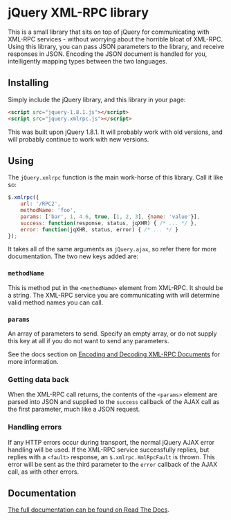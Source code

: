 jQuery XML-RPC library
======================

This is a small library that sits on top of jQuery for communicating with
XML-RPC services - without worrying about the horrible bloat of XML-RPC. Using
this library, you can pass JSON parameters to the library, and receive
responses in JSON. Encoding the JSON document is handled for you, intelligently
mapping types between the two languages.

Installing
----------

Simply include the jQuery library, and this library in your page:

```html
<script src="jquery-1.8.1.js"></script>
<script src="jquery.xmlrpc.js"></script>
```

This was built upon jQuery 1.8.1. It will probably work with old versions, and
will probably continue to work with new versions.

Using
-----

The `jQuery.xmlrpc` function is the main work-horse of this library. Call it
like so:

```javascript
$.xmlrpc({
	url: '/RPC2',
	methodName: 'foo',
	params: ['bar', 1, 4.6, true, [1, 2, 3], {name: 'value'}],
	success: function(response, status, jqXHR) { /* ... */ },
	error: function(jqXHR, status, error) { /* ... */ }
});
```

It takes all of the same arguments as `jQuery.ajax`, so refer there for more
documentation. The two new keys added are:

### `methodName`

This is method put in the `<methodName>` element from XML-RPC. It should be a
string. The XML-RPC service you are communicating with will determine valid
method names you can call.

### `params`

An array of parameters to send. Specify an empty array, or do not supply this
key at all if you do not want to send any parameters.

See the docs section on [Encoding and Decoding XML-RPC Documents][encoding] for
more information.

### Getting data back

When the XML-RPC call returns, the contents of the `<params>` element are
parsed into JSON and supplied to the `success` callback of the AJAX call as the
first parameter, much like a JSON request.

### Handling errors

If any HTTP errors occur during transport, the normal jQuery AJAX error
handling will be used. If the XML-RPC service successfully replies, but replies
with a `<fault>` response, an `$.xmlrpc.XmlRpcFault` is thrown. This error will
be sent as the third parameter to the `error` callback of the AJAX call, as
with other errors.

Documentation
-------------

[The full documentation can be found on Read The Docs][docs].

[docs]: http://jquery-xmlrpc.rtfd.org/ "Documentation"
[encoding]: http://jquery-xmlrpc.rtfd.org/
	"Encoding and Decoding XML-RPC Documents"
